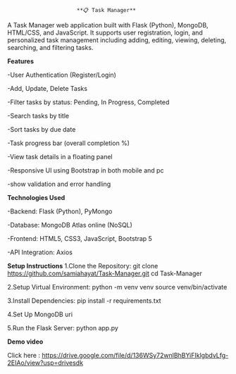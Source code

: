                           **📋 Task Manager**

A Task Manager web application built with Flask (Python), MongoDB, 
HTML/CSS, and JavaScript. It supports user registration, login, and personalized 
task management including adding, editing, viewing, deleting, searching, and filtering tasks.


**Features**

-User Authentication (Register/Login)

-Add, Update, Delete Tasks

-Filter tasks by status: Pending, In Progress, Completed

-Search tasks by title

-Sort tasks by due date

-Task progress bar (overall completion %)

-View task details in a floating panel

-Responsive UI using Bootstrap in both mobile and pc 

-show validation and error handling 


**Technologies Used**

-Backend: Flask (Python), PyMongo

-Database: MongoDB Atlas online (NoSQL)

-Frontend: HTML5, CSS3, JavaScript, Bootstrap 5

-API Integration: Axios

**Setup Instructions**
1.Clone the Repository:
   git clone https://github.com/samiahayat/Task-Manager.git
   cd Task-Manager
   
2.Setup Virtual Environment:
   python -m venv venv
   source venv/bin/activate
   
3.Install Dependencies:
   pip install -r requirements.txt  
   
4.Set Up MongoDB uri

5.Run the Flask Server:
   python app.py 

**Demo video**

Click here : https://drive.google.com/file/d/136WSy72wnlBhBYiFIklgbdvLfg-2EIAo/view?usp=drivesdk



   
